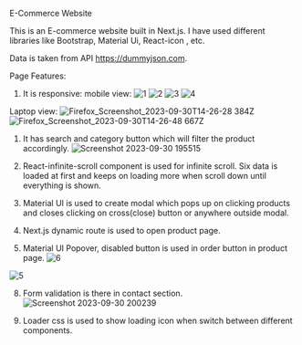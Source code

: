E-Commerce Website

This is an E-commerce website built in Next.js. I have used different libraries like Bootstrap, Material Ui, React-icon , etc.

Data is taken from API https://dummyjson.com.

Page Features:

1. It is responsive:
   mobile view:
   ![1](https://github.com/Magar0/E-commerce-in-Nextjs/assets/35245789/77b80db6-e685-496d-a050-f2c8906bf1c3) ![2](https://github.com/Magar0/E-commerce-in-Nextjs/assets/35245789/548db8cb-6c7b-42c3-8a9c-02dd6e16fc70)
   ![3](https://github.com/Magar0/E-commerce-in-Nextjs/assets/35245789/826726a3-aa48-4a6b-a9d2-a5c9e10801d4) ![4](https://github.com/Magar0/E-commerce-in-Nextjs/assets/35245789/63132235-4da1-4f40-8d61-e87c09b69259)

Laptop view:
![Firefox_Screenshot_2023-09-30T14-26-28 384Z](https://github.com/Magar0/E-commerce-in-Nextjs/assets/35245789/62a50365-1995-45b4-935a-5c871d045bcb)
![Firefox_Screenshot_2023-09-30T14-26-48 667Z](https://github.com/Magar0/E-commerce-in-Nextjs/assets/35245789/09dd297c-0e5a-4fd3-8638-128416b5ff8a)

1. It has search and category button which will filter the product accordingly.
   ![Screenshot 2023-09-30 195515](https://github.com/Magar0/E-commerce-in-Nextjs/assets/35245789/55e1ca87-4b80-475d-b509-ec6e9d91ee86)

2. React-infinite-scroll component is used for infinite scroll. Six data is loaded at first and keeps on loading more when scroll down until everything is shown.

3. Material UI is used to create modal which pops up on clicking products and closes clicking on cross(close) button or anywhere outside modal.

4. Next.js dynamic route is used to open product page.

5. Material UI Popover, disabled button is used in order button in product page.
   ![6](https://github.com/Magar0/E-commerce-in-Nextjs/assets/35245789/2cd3fcd8-bb8d-4a44-980a-63436edea1dd)

![5](https://github.com/Magar0/E-commerce-in-Nextjs/assets/35245789/bcc7d241-a9bd-49ec-a5c7-bbf22eb6ee66)

8. Form validation is there in contact section.
   ![Screenshot 2023-09-30 200239](https://github.com/Magar0/E-commerce-in-Nextjs/assets/35245789/d638f091-02d3-4977-bbf8-d6a25c0eaf76)

9. Loader css is used to show loading icon when switch between different components.
